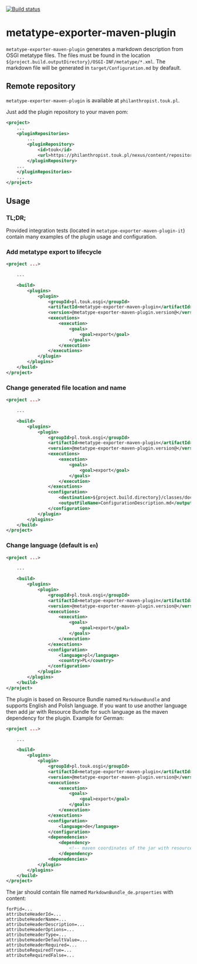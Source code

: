 [![Build status](https://travis-ci.org/TouK/metatype-exporter-maven-plugin.svg?branch=master)](https://travis-ci.org/TouK/metatype-exporter-maven-plugin)

# metatype-exporter-maven-plugin

`metatype-exporter-maven-plugin` generates a markdown description from OSGI metatype files. The files must be found in the location `${project.build.outputDirectory}/OSGI-INF/metatype/*.xml`. The markdown file will be generated in `target/Configuration.md` by deafault.

## Remote repository

`metatype-exporter-maven-plugin` is available at `philanthropist.touk.pl`.

Just add the plugin repository to your maven pom:

```xml
<project>
    ...
    <pluginRepositories>
        ...
        <pluginRepository>
            <id>touk</id>
            <url>https://philanthropist.touk.pl/nexus/content/repositories/releases</url>
        </pluginRepository>
    ...
    </pluginRepositories>
    ...
</project>
```

## Usage

### TL;DR;

Provided integration tests (located in `metatype-exporter-maven-plugin-it`) contain many examples of the plugin usage and configuration.

### Add metatype export to lifecycle

```xml
<project ...>

    ...

    <build>
        <plugins>
            <plugin>
                <groupId>pl.touk.osgi</groupId>
                <artifactId>metatype-exporter-maven-plugin</artifactId>
                <version>@metatype-exporter-maven-plugin.version@</version>
                <executions>
                    <execution>
                        <goals>
                            <goal>export</goal>
                        </goals>
                    </execution>
                </executions>
            </plugin>
        </plugins>
    </build>
</project>
```

### Change generated file location and name

```xml
<project ...>

    ...

    <build>
        <plugins>
            <plugin>
                <groupId>pl.touk.osgi</groupId>
                <artifactId>metatype-exporter-maven-plugin</artifactId>
                <version>@metatype-exporter-maven-plugin.version@</version>
                <executions>
                    <execution>
                        <goals>
                            <goal>export</goal>
                        </goals>
                    </execution>
                </executions>
                <configuration>
                    <destination>${project.build.directory}/classes/documentation</destination>
                    <outputFileName>ConfigurationDescription.md</outputFileName>
                </configuration>
            </plugin>
        </plugins>
    </build>
</project>
```

### Change language (default is `en`)

```xml
<project ...>

    ...

    <build>
        <plugins>
            <plugin>
                <groupId>pl.touk.osgi</groupId>
                <artifactId>metatype-exporter-maven-plugin</artifactId>
                <version>@metatype-exporter-maven-plugin.version@</version>
                <executions>
                    <execution>
                        <goals>
                            <goal>export</goal>
                        </goals>
                    </execution>
                </executions>
                <configuration>
                    <language>pl</language>
                    <country>PL</country>
                </configuration>
            </plugin>
        </plugins>
    </build>
</project>
```

The plugin is based on Resource Bundle named `MarkdownBundle` and supports English and Polish language. If you want to use another language then add jar with Resource Bundle for such language as the maven dependency for the plugin. Example for German:

```xml
<project ...>

    ...

    <build>
        <plugins>
            <plugin>
                <groupId>pl.touk.osgi</groupId>
                <artifactId>metatype-exporter-maven-plugin</artifactId>
                <version>@metatype-exporter-maven-plugin.version@</version>
                <executions>
                    <execution>
                        <goals>
                            <goal>export</goal>
                        </goals>
                    </execution>
                </executions>
                <configuration>
                    <language>de</language>
                </configuration>
                <depenedencies>
                    <dependency>
                        <!-- maven coordinates of the jar with resource bundle -->
                    </dependency>
                <depenedencies>
            </plugin>
        </plugins>
    </build>
</project>
```

The jar should contain file named `MarkdownBundle_de.properties` with content:

```
forPid=...
attributeHeaderId=...
attributeHeaderName=...
attributeHeaderDescription=...
attributeHeaderOptions=...
attributeHeaderType=...
attributeHeaderDefaultValue=...
attributeHeaderRequired=...
attributeRequiredTrue=...
attributeRequiredFalse=...
```
